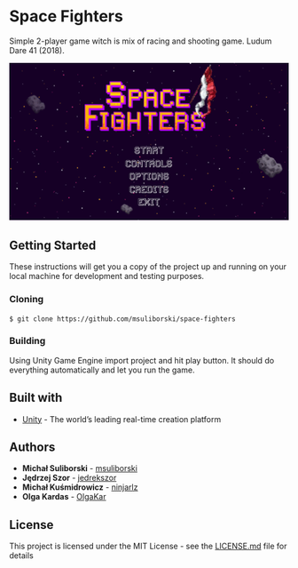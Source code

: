 # Space Fighters
Simple 2-player game witch is mix of racing and shooting game. Ludum Dare 41 (2018).
</br>
<p align="center">
  <img width="840" src="Screens/1.png"/>
</p>

## Getting Started
These instructions will get you a copy of the project up and running on your local machine for development and testing purposes. 

### Cloning
```
$ git clone https://github.com/msuliborski/space-fighters
```

### Building
Using Unity Game Engine import project and hit play button. It should do everything automatically and let you run the game.

## Built with
* [Unity](https://unity.com/) - The world’s leading
real-time creation platform

## Authors
* **Michał Suliborski** - [msuliborski](https://github.com/msuliborski)
* **Jędrzej Szor** - [jedrekszor](https://github.com/jedrekszor)
* **Michał Kuśmidrowicz** - [ninjarlz](https://github.com/ninjarlz)
* **Olga Kardas** - [OlgaKar](https://github.com/OlgaKar)

## License
This project is licensed under the MIT License - see the [LICENSE.md](LICENSE.md) file for details
